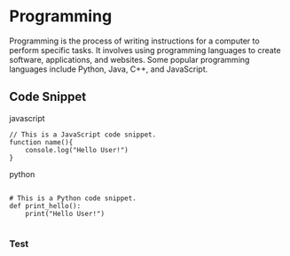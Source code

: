 # Programming

Programming is the process of writing instructions for a computer to perform specific tasks. It involves using programming languages to create software, applications, and websites. Some popular programming languages include Python, Java, C++, and JavaScript.

## Code Snippet

javascript

```
// This is a JavaScript code snippet.
function name(){
    console.log("Hello User!")
}

```

python

```

# This is a Python code snippet.
def print_hello():
    print("Hello User!")


```

### Test
